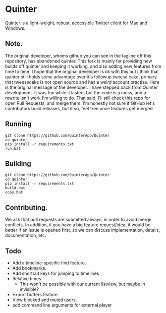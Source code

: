# Quinter

Quinter is a light-weight, robust, accessible Twitter client for Mac and Windows.

## Note.

The original developer, whoms github you can see in the tagline off this repository, has abandoned quinter. This fork is mainly for providing new builds off quinter and keeping it working, and also adding new features from time to time. I hope that the original developer is ok with this but i think that quinter still holds some advantage over it's followup tweese cake, primary that tweesecake is not open source and has a weird account practise. Here is the original message of the developer.
I have stepped back from Quinter development. It was fun while it lasted, but the code is a mess, and a rewrite isn't work I'm willing to do. That said, I'll still check this repo for open Pull Requests, and merge them. I'm honestly not sure if GitHub let's contributors build releases, but if so, feel free once features get merged.

## Running

```batch
git clone https://github.com/QuinterApp/Quinter
cd quinter
pip install -r requirements.txt
run.bat
```

## Building

```batch
git clone https://github.com/QuinterApp/Quinter
cd quinter
pip install -r requirements.txt
build.bat
copy.bat
```

## Contributing.

We ask that pull requests are submitted always, in order to avoid merge conflicts. In addition, if you have a big feature request/idea, it would be better if an issue is opened first, so we can discuss implementation, details, documentation, etc.

## Todo

* Add a timeline-specific find feature.
* Add bookmarks.
* Add shortcut keys for jumping to timelines
* Relative times
	* This won't be possible with our current listview, but maybe in invisible?
* Export buffers feature
* View blocked and muted users.
* add command line arguments for external player
